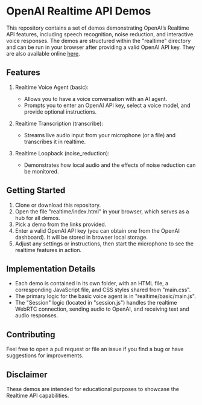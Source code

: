 # OpenAI Realtime API Demos

This repository contains a set of demos demonstrating OpenAI’s Realtime API features, including speech recognition, noise reduction, and interactive voice responses. The demos are structured within the "realtime" directory and can be run in your browser after providing a valid OpenAI API key. They are also available online [here](https://juberti.github.io/demos).

## Features

1. Realtime Voice Agent (basic):
   - Allows you to have a voice conversation with an AI agent.
   - Prompts you to enter an OpenAI API key, select a voice model, and provide optional instructions.

2. Realtime Transcription (transcribe):
   - Streams live audio input from your microphone (or a file) and transcribes it in realtime.

3. Realtime Loopback (noise_reduction):
   - Demonstrates how local audio and the effects of noise reduction can be monitored.

## Getting Started

1. Clone or download this repository.
2. Open the file "realtime/index.html" in your browser, which serves as a hub for all demos.
3. Pick a demo from the links provided.
4. Enter a valid OpenAI API key (you can obtain one from the OpenAI dashboard). It will be stored in browser local storage.
5. Adjust any settings or instructions, then start the microphone to see the realtime features in action.

## Implementation Details

- Each demo is contained in its own folder, with an HTML file, a corresponding JavaScript file, and CSS styles shared from "main.css".
- The primary logic for the basic voice agent is in "realtime/basic/main.js".
- The "Session" logic (located in "session.js") handles the realtime WebRTC connection, sending audio to OpenAI, and receiving text and audio responses.

## Contributing

Feel free to open a pull request or file an issue if you find a bug or have suggestions for improvements.

## Disclaimer

These demos are intended for educational purposes to showcase the Realtime API capabilities.

